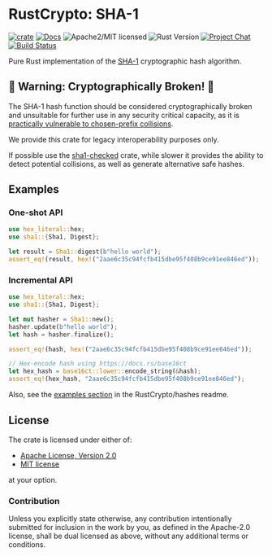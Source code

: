 # RustCrypto: SHA-1

[![crate][crate-image]][crate-link]
[![Docs][docs-image]][docs-link]
![Apache2/MIT licensed][license-image]
![Rust Version][rustc-image]
[![Project Chat][chat-image]][chat-link]
[![Build Status][build-image]][build-link]

Pure Rust implementation of the [SHA-1] cryptographic hash algorithm.

## 🚨 Warning: Cryptographically Broken! 🚨

The SHA-1 hash function should be considered cryptographically broken and
unsuitable for further use in any security critical capacity, as it is
[practically vulnerable to chosen-prefix collisions][1].

We provide this crate for legacy interoperability purposes only.

If possible use the [sha1-checked] crate, while slower it provides the ability to
detect potential collisions, as well as generate alternative safe hashes.

## Examples

### One-shot API

```rust
use hex_literal::hex;
use sha1::{Sha1, Digest};

let result = Sha1::digest(b"hello world");
assert_eq!(result, hex!("2aae6c35c94fcfb415dbe95f408b9ce91ee846ed"));
```

### Incremental API

```rust
use hex_literal::hex;
use sha1::{Sha1, Digest};

let mut hasher = Sha1::new();
hasher.update(b"hello world");
let hash = hasher.finalize();

assert_eq!(hash, hex!("2aae6c35c94fcfb415dbe95f408b9ce91ee846ed"));

// Hex-encode hash using https://docs.rs/base16ct
let hex_hash = base16ct::lower::encode_string(&hash);
assert_eq!(hex_hash, "2aae6c35c94fcfb415dbe95f408b9ce91ee846ed");
```

Also, see the [examples section] in the RustCrypto/hashes readme.

## License

The crate is licensed under either of:

* [Apache License, Version 2.0](http://www.apache.org/licenses/LICENSE-2.0)
* [MIT license](http://opensource.org/licenses/MIT)

at your option.

### Contribution

Unless you explicitly state otherwise, any contribution intentionally submitted
for inclusion in the work by you, as defined in the Apache-2.0 license, shall be
dual licensed as above, without any additional terms or conditions.

[//]: # (badges)

[crate-image]: https://img.shields.io/crates/v/sha1.svg
[crate-link]: https://crates.io/crates/sha1
[docs-image]: https://docs.rs/sha1/badge.svg
[docs-link]: https://docs.rs/sha1/
[license-image]: https://img.shields.io/badge/license-Apache2.0/MIT-blue.svg
[rustc-image]: https://img.shields.io/badge/rustc-1.85+-blue.svg
[chat-image]: https://img.shields.io/badge/zulip-join_chat-blue.svg
[chat-link]: https://rustcrypto.zulipchat.com/#narrow/stream/260041-hashes
[build-image]: https://github.com/RustCrypto/hashes/workflows/sha1/badge.svg?branch=master
[build-link]: https://github.com/RustCrypto/hashes/actions?query=workflow%3Asha1

[//]: # (general links)

[SHA-1]: https://en.wikipedia.org/wiki/SHA-1
[1]: https://sha-mbles.github.io/
[examples section]: https://github.com/RustCrypto/hashes#Examples
[sha1-checked]: https://crates.io/crates/sha1-checked
